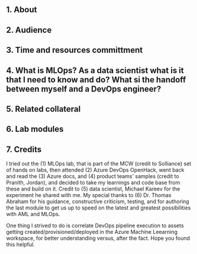 ## 1.  About



## 2.  Audience


## 3.  Time and resources committment


## 4.  What is MLOps?  As a data scientist what is it that I need to know and do? What si the handoff between myself and a DevOps engineer?


## 5.  Related collateral


## 6.  Lab modules


## 7.  Credits
I tried out the (1) MLOps lab, that is part of the MCW (credit to Solliance) set of hands on labs, then attended (2) Azure DevOps OpenHack, went back and read the (3) Azure docs, and (4) product teams' samples (credit to Pranith, Jordan), and decided to take my learnings and code base from these and build on it.  Credit to (5) data scientist, Michael Kareev for the experiment he shared with me.  My special thanks to (6) Dr. Thomas Abraham for his guidance, constructive criticism, testing, and for authoring the last module to get us up to speed on the latest and greatest possibilities with AML and MLOps. 

One thing I strived to do is correlate DevOps pipeline execution to assets getting created/provisioned/deployed in the Azure Machine Leearning workspace, for better understanding versus, after the fact.  Hope you found this helpful.

 
